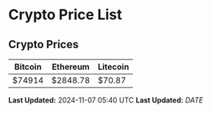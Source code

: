 # Crypto Price List

## Crypto Prices
| Bitcoin | Ethereum | Litecoin |
| ------- | -------- | -------- |
| $74914 | $2848.78 | $70.87 |
**Last Updated:** 2024-11-07 05:40 UTC
**Last Updated:** $DATE$
